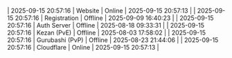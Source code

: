 | 2025-09-15 20:57:16 | Website | Online | 2025-09-15 20:57:13 |
| 2025-09-15 20:57:16 | Registration | Offline | 2025-09-09 16:40:23 |
| 2025-09-15 20:57:16 | Auth Server | Offline | 2025-08-18 09:33:31 |
| 2025-09-15 20:57:16 | Kezan (PvE) | Offline | 2025-08-03 17:58:02 |
| 2025-09-15 20:57:16 | Gurubashi (PvP) | Offline | 2025-08-23 21:44:06 |
| 2025-09-15 20:57:16 | Cloudflare | Online | 2025-09-15 20:57:13 |
